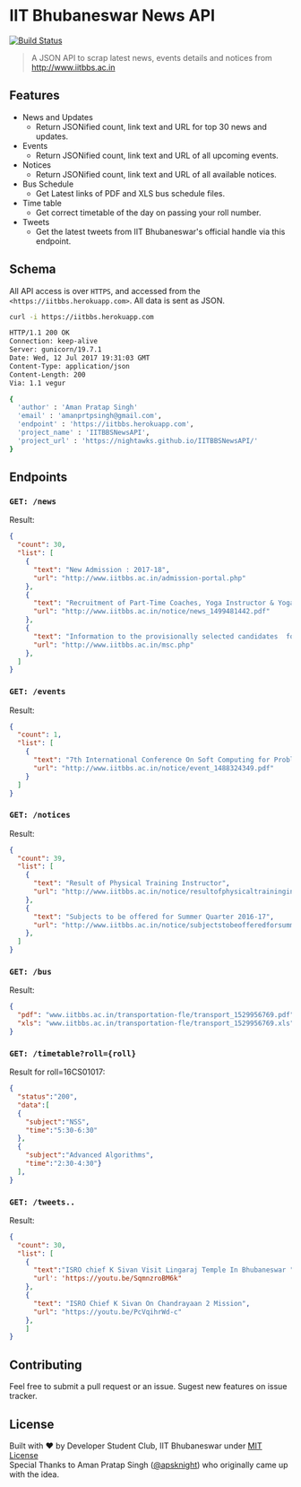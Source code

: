 
IIT Bhubaneswar News API
=====

[![Build Status](https://travis-ci.com/dsciitbbs/iitbbsnewsapi.svg?branch=master)](https://travis-ci.com/dsciitbbs/iitbbsnewsapi)

>A JSON API to scrap latest news, events details and notices from <http://www.iitbbs.ac.in>


## Features
* News and Updates
	* Return JSONified count, link text and URL for top 30 news and updates.
* Events
	* Return JSONified count, link text and URL of all upcoming events.
* Notices
	* Return JSONified count, link text and URL of all available notices.
* Bus Schedule
  * Get Latest links of PDF and XLS bus schedule files. 
* Time table
  * Get correct timetable of the day on passing your roll number.
* Tweets
  * Get the latest tweets from IIT Bhubaneswar's official handle via this endpoint.

## Schema
All API access is over `HTTPS`, and accessed from the `<https://iitbbs.herokuapp.com>`. All data is sent as JSON.

```bash
curl -i https://iitbbs.herokuapp.com

HTTP/1.1 200 OK
Connection: keep-alive
Server: gunicorn/19.7.1
Date: Wed, 12 Jul 2017 19:31:03 GMT
Content-Type: application/json
Content-Length: 200
Via: 1.1 vegur

{
  'author' : 'Aman Pratap Singh'
  'email' : 'amanprtpsingh@gmail.com',
  'endpoint' : 'https://iitbbs.herokuapp.com',
  'project_name' : 'IITBBSNewsAPI',
  'project_url' : 'https://nightawks.github.io/IITBBSNewsAPI/'
}
```

## Endpoints

### `GET: /news`  
Result:  
```json
{
  "count": 30, 
  "list": [
    {
      "text": "New Admission : 2017-18", 
      "url": "http://www.iitbbs.ac.in/admission-portal.php"
    }, 
    {
      "text": "Recruitment of Part-Time Coaches, Yoga Instructor & Yoga Assistant", 
      "url": "http://www.iitbbs.ac.in/notice/news_1499481442.pdf"
    }, 
    {
      "text": "Information to the provisionally selected candidates  for joining to M.Sc. Programme 2017-18", 
      "url": "http://www.iitbbs.ac.in/msc.php"
    }, 
  ]
}
```

### `GET: /events`  
Result:  
```json
{
  "count": 1, 
  "list": [
    {
      "text": "7th International Conference On Soft Computing for Problem Solving during December 23-24, 2017", 
      "url": "http://www.iitbbs.ac.in/notice/event_1488324349.pdf"
    }
  ]
}
```

### `GET: /notices`  
Result:  
```json
{
  "count": 39, 
  "list": [
    {
      "text": "Result of Physical Training Instructor", 
      "url": "http://www.iitbbs.ac.in/notice/resultofphysicaltraininginstructor_1498601014.pdf"
    }, 
    {
      "text": "Subjects to be offered for Summer Quarter 2016-17", 
      "url": "http://www.iitbbs.ac.in/notice/subjectstobeofferedforsummerquarter201617_1495022716.pdf"
    }, 
  ]
}
```

### `GET: /bus`  
Result:  
```json
{
  "pdf": "www.iitbbs.ac.in/transportation-fle/transport_1529956769.pdf",
  "xls": "www.iitbbs.ac.in/transportation-fle/transport_1529956769.xls"
}
```

### `GET: /timetable?roll={roll}`
Result for roll=16CS01017:
```json
{
  "status":"200",
  "data":[
  {
    "subject":"NSS",
    "time":"5:30-6:30"
  },
  {
    "subject":"Advanced Algorithms",
    "time":"2:30-4:30"}
  ],
}
```

### `GET: /tweets..`
Result:
```json
{
  "count": 30,
  "list": [
    {
      "text":"ISRO chief K Sivan Visit Lingaraj Temple In Bhubaneswar ",
      "url': 'https://youtu.be/SqmnzroBM6k"
    }, 
    {
      "text": "ISRO Chief K Sivan On Chandrayaan 2 Mission", 
      "url": "https://youtu.be/PcVqihrWd-c"
    },
    ]
}
```

## Contributing
Feel free to submit a pull request or an issue. Sugest new features on issue tracker.

## License

Built with ♥ by Developer Student Club, IIT Bhubaneswar under [MIT License](http://aps.mit-license.org/)  
Special Thanks to Aman Pratap Singh ([@apsknight](http://github.com/apsknight)) who originally came up with the idea.
